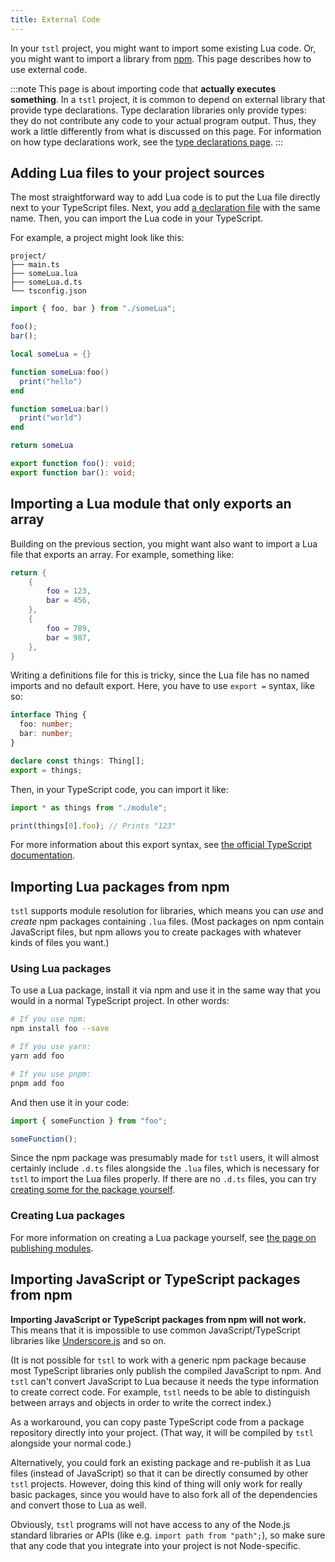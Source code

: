 ```yaml
---
title: External Code
---
```


In your `tstl` project, you might want to import some existing Lua code. Or, you might want to import a library from [npm](https://www.npmjs.com/). This page describes how to use external code.

:::note
This page is about importing code that **actually executes something**. In a `tstl` project, it is common to depend on external library that provide type declarations. Type declaration libraries only provide types: they do not contribute any code to your actual program output. Thus, they work a little differently from what is discussed on this page. For information on how type declarations work, see the [type declarations page](type-declarations.md).
:::

## Adding Lua files to your project sources

The most straightforward way to add Lua code is to put the Lua file directly next to your TypeScript files. Next, you add [a declaration file](./advanced/writing-declarations.md) with the same name. Then, you can import the Lua code in your TypeScript.

For example, a project might look like this:

```text
project/
├── main.ts
├── someLua.lua
├── someLua.d.ts
└── tsconfig.json
```

```ts title=main.ts
import { foo, bar } from "./someLua";

foo();
bar();
```

```lua title=someLua.lua
local someLua = {}

function someLua:foo()
  print("hello")
end

function someLua:bar()
  print("world")
end

return someLua
```

```ts title=someLua.d.ts
export function foo(): void;
export function bar(): void;
```

## Importing a Lua module that only exports an array

Building on the previous section, you might want also want to import a Lua file that exports an array. For example, something like:

```lua title=things.lua
return {
    {
        foo = 123,
        bar = 456,
    },
    {
        foo = 789,
        bar = 987,
    },
}
```

Writing a definitions file for this is tricky, since the Lua file has no named imports and no default export. Here, you have to use `export =` syntax, like so:

```ts title=things.d.ts
interface Thing {
  foo: number;
  bar: number;
}

declare const things: Thing[];
export = things;
```

Then, in your TypeScript code, you can import it like:

```ts title=main.ts
import * as things from "./module";

print(things[0].foo); // Prints "123"
```

For more information about this export syntax, see [the official TypeScript documentation](https://www.typescriptlang.org/docs/handbook/modules.html#export--and-import--require).

## Importing Lua packages from npm

`tstl` supports module resolution for libraries, which means you can _use_ and _create_ npm packages containing `.lua` files. (Most packages on npm contain JavaScript files, but npm allows you to create packages with whatever kinds of files you want.)

### Using Lua packages

To use a Lua package, install it via npm and use it in the same way that you would in a normal TypeScript project. In other words:

```sh
# If you use npm:
npm install foo --save

# If you use yarn:
yarn add foo

# If you use pnpm:
pnpm add foo
```

And then use it in your code:

```ts
import { someFunction } from "foo";

someFunction();
```

Since the npm package was presumably made for `tstl` users, it will almost certainly include `.d.ts` files alongside the `.lua` files, which is necessary for `tstl` to import the Lua files properly. If there are no `.d.ts` files, you can try [creating some for the package yourself](./advanced/writing-declarations.md).

### Creating Lua packages

For more information on creating a Lua package yourself, see [the page on publishing modules](publishing-modules.md).

## Importing JavaScript or TypeScript packages from npm

**Importing JavaScript or TypeScript packages from npm will not work.** This means that it is impossible to use common JavaScript/TypeScript libraries like [Underscore.js](https://underscorejs.org/) and so on.

(It is not possible for `tstl` to work with a generic npm package because most TypeScript libraries only publish the compiled JavaScript to npm. And `tstl` can't convert JavaScript to Lua because it needs the type information to create correct code. For example, `tstl` needs to be able to distinguish between arrays and objects in order to write the correct index.)

As a workaround, you can copy paste TypeScript code from a package repository directly into your project. (That way, it will be compiled by `tstl` alongside your normal code.)

Alternatively, you could fork an existing package and re-publish it as Lua files (instead of JavaScript) so that it can be directly consumed by other `tstl` projects. However, doing this kind of thing will only work for really basic packages, since you would have to also fork all of the dependencies and convert those to Lua as well.

Obviously, `tstl` programs will not have access to any of the Node.js standard libraries or APIs (like e.g. `import path from "path";`), so make sure that any code that you integrate into your project is not Node-specific.
